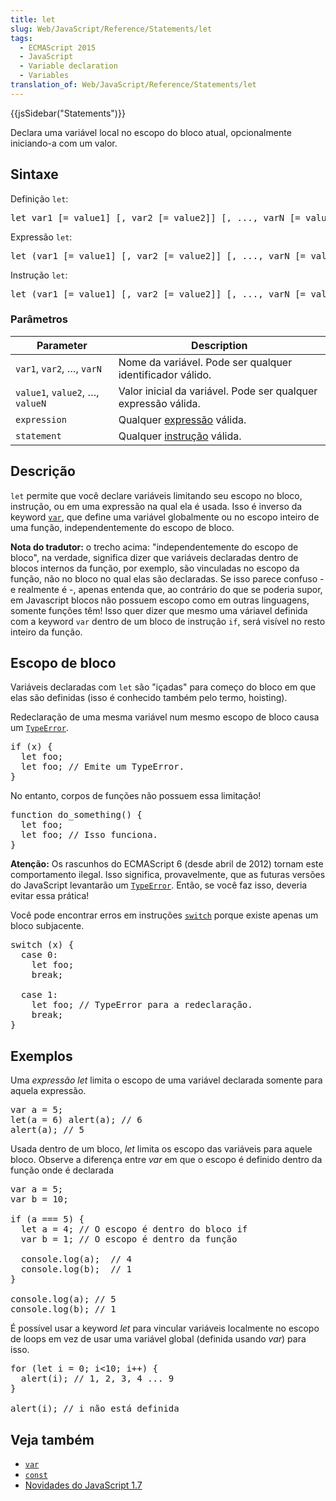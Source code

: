 ```yaml
---
title: let
slug: Web/JavaScript/Reference/Statements/let
tags:
  - ECMAScript 2015
  - JavaScript
  - Variable declaration
  - Variables
translation_of: Web/JavaScript/Reference/Statements/let
---
```

<div>
<div>{{jsSidebar("Statements")}}</div>
</div>

<p>Declara uma variável local no escopo do bloco atual, opcionalmente iniciando-a com um valor.</p>

<h2 id="Syntax" name="Syntax">Sintaxe</h2>

<p>Definição <code>let</code>:</p>

<pre class="syntaxbox">let var1 [= value1] [, var2 [= value2]] [, ..., varN [= valueN]];</pre>

<p>Expressão <code>let</code>:</p>

<pre class="syntaxbox">let (var1 [= value1] [, var2 [= value2]] [, ..., varN [= valueN]]) expression;</pre>

<p>Instrução <code>let</code>:</p>

<pre class="syntaxbox">let (var1 [= value1] [, var2 [= value2]] [, ..., varN [= valueN]]) statement;</pre>

<h3 id="Parameters" name="Parameters">Parâmetros</h3>

<table class="standard-table">
 <thead>
  <tr>
   <th scope="col">Parameter</th>
   <th scope="col">Description</th>
  </tr>
 </thead>
 <tbody>
  <tr>
   <td><code>var1</code>, <code>var2</code>, …, <code>varN</code></td>
   <td>Nome da variável. Pode ser qualquer identificador válido.</td>
  </tr>
  <tr>
   <td><code>value1</code>, <code>value2</code>, …, <code>valueN</code></td>
   <td>Valor inicial da variável. Pode ser qualquer expressão válida.</td>
  </tr>
  <tr>
   <td><code>expression</code></td>
   <td>Qualquer <a href="/en-US/docs/JavaScript/Guide/Expressions_and_Operators#Expressions" title="JavaScript/Guide/Expressions and Operators#Expressions">expressão</a> válida.</td>
  </tr>
  <tr>
   <td><code>statement</code></td>
   <td>Qualquer <a href="https://developer.mozilla.org/en-US/docs/JavaScript/Reference/Statements" title="JavaScript/Reference/Statements">instrução</a> válida.</td>
  </tr>
 </tbody>
</table>

<h2 id="Description" name="Description">Descrição</h2>

<p><code>let</code> permite que você declare variáveis limitando seu escopo no bloco, instrução, ou em uma expressão na qual ela é usada. Isso é inverso da keyword <a href="/en-US/docs/JavaScript/Reference/Statements/var" title="JavaScript/Reference/Statements/var"><code>var</code></a>, que define uma variável globalmente ou no escopo inteiro de uma função, independentemente do escopo de bloco.</p>

<div class="note">
<p><strong>Nota do tradutor:</strong> o trecho acima: "independentemente do escopo de bloco", na verdade, significa dizer que variáveis declaradas dentro de blocos internos da função, por exemplo, são vinculadas no escopo da função, não no bloco no qual elas são declaradas. Se isso parece confuso - e realmente é -, apenas entenda que, ao contrário do que se poderia supor, em Javascript blocos não possuem escopo como em outras linguagens, somente funções têm! Isso quer dizer que mesmo uma váriavel definida com a keyword <code>var</code> dentro de um bloco de instrução <code>if</code>, será visível no resto inteiro da função.</p>
</div>



<h2 id="Block_scoping" name="Block_scoping">Escopo de bloco</h2>

<p>Variáveis declaradas com <code>let</code> são "içadas" para começo do bloco em que elas são definidas (isso é conhecido também pelo termo, hoisting).</p>

<p>Redeclaração de uma mesma variável num mesmo escopo de bloco causa um <code><a href="/en-US/docs/JavaScript/Reference/Global_Objects/TypeError" title="TypeError">TypeError</a></code>.</p>

<pre class="brush: js">if (x) {
  let foo;
  let foo; // Emite um TypeError.
}</pre>

<p>No entanto, corpos de funções não possuem essa limitação!</p>

<pre class="brush: js">function do_something() {
  let foo;
  let foo; // Isso funciona.
}</pre>

<div class="warning"><strong>Atenção:</strong> Os rascunhos do ECMAScript 6 (desde abril de 2012) tornam este comportamento ilegal. Isso significa, provavelmente, que as futuras versões do JavaScript levantarão um <code><a href="/en-US/docs/JavaScript/Reference/Global_Objects/TypeError" title="TypeError">TypeError</a></code>. Então, se você faz isso, deveria evitar essa prática!</div>

<p>Você pode encontrar erros em instruções <a href="/en-US/docs/JavaScript/Reference/Statements/switch" title="switch"><code>switch</code></a> porque existe apenas um bloco subjacente.</p>

<pre class="brush: js">switch (x) {
  case 0:
    let foo;
    break;

  case 1:
    let foo; // TypeError para a redeclaração.
    break;
}</pre>

<h2 id="Examples" name="Examples">Exemplos</h2>

<p>Uma <em>expressão let</em> limita o escopo de uma variável declarada somente para aquela expressão.</p>

<pre class="brush: js">var a = 5;
let(a = 6) alert(a); // 6
alert(a); // 5</pre>

<p>Usada dentro de um bloco, <em>let</em> limita os escopo das variáveis para aquele bloco. Observe a diferença entre <em>var </em>em que o escopo é definido dentro da função onde é declarada</p>

<pre class="brush: js">var a = 5;
var b = 10;

if (a === 5) {
  let a = 4; // O escopo é dentro do bloco if
  var b = 1; // O escopo é dentro da função

  console.log(a);  // 4
  console.log(b);  // 1
}

console.log(a); // 5
console.log(b); // 1</pre>

<p>É possível usar a keyword <em>let</em> para vincular variáveis ​​localmente no escopo de loops em vez de usar uma variável global (definida usando <em>var</em>) para isso.</p>

<pre class="brush: js">for (let i = 0; i&lt;10; i++) {
  alert(i); // 1, 2, 3, 4 ... 9
}

alert(i); // i não está definida</pre>

<h2 id="See_also" name="See_also">Veja também</h2>

<ul>
 <li><a href="/en-US/docs/JavaScript/Reference/Statements/var" title="JavaScript/Reference/Statements/var"><code>var</code></a></li>
 <li><a href="/en-US/docs/JavaScript/Reference/Statements/const" title="JavaScript/Reference/Statements/const"><code>const</code></a></li>
 <li><a href="/pt-BR/docs/JavaScript/New_in_JavaScript/1.7#Block_scope_with_let_(Merge_into_let_Statement)" title="JavaScript/New in JavaScript/1.7#Block scope with let (Merge into let Statement)">Novidades do JavaScript 1.7</a></li>
</ul>
